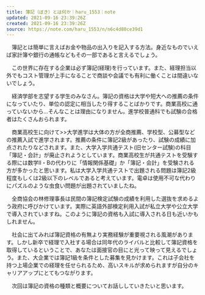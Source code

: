 ```yaml
---
title: 簿記（ぼき）とは何か｜haru_1553｜note
updated: 2021-09-16 23:39:26Z
created: 2021-09-16 23:39:26Z
source: https://note.com/haru_1553/n/n6c4d80ce39d1
---
```


　簿記とは簡単に言えばお金や物品の出入りを記入する方法。身近なものでいえば家計簿や銀行の通帳などもその一部であると言えるでしょう。

　この世界に存在する企業は必ず簿記(経理)を行っています。また、経理担当以外でもコスト管理が上手になることで商談や会議でも有利に働くことは間違いないでしょう。

　経済学部を志望する学生のみなさん。簿記の資格は大学や短大への推薦の条件になっていたり、単位の認定に相当したり得することばかりです。商業高校に通っていないから...そんなことは理由になりません。進学校普通科でも試験の合格者はたくさんおられます。

　商業高校生に向けて>>大学進学は大体の方が全商推薦、学校型、公募型などの推薦入試で進学されます。推薦の条件に簿記2級があったり、試験の成績に加点されたりなどされます。また、大学入学共通テスト(旧センター試験)の科目「簿記・会計」が廃止されようとしています。商業高校生が共通テストを受験する際には数学Ⅱ・Bの代わりに「情報関係基礎」か「簿記・会計」を受験される方が多かったと思います。私は大学入学共通テストで出題される問題は簿記2級程度もしくは2級以下のレベルであると考えています。電卓は使用不可な代わりにパズルのような虫食い問題が出題されていましたね。

　全商協会の林修理事長は民間の簿記検定試験の成績を利用した選抜を求めるよう政府に呼びかけています。実際に英語外部検定利用入試が私立大学や公立大学で導入されていますね。このように簿記の資格も入試に導入される日も近いかもしれません。

　社会に出てみれば簿記資格の有無より実務経験が重要視される風潮があります。しかし新卒で経理で入社する場合は同年代のライバルと比較して簿記資格を取得しているということで、あなたは面接官の目にと光って映って見えるでしょう。また、大企業では簿記1級を条件とした募集を見かけます。これは子会社を持つ上場企業での経理を任せられるため、高いスキルが求められますが自分のキャリアアップにとてもつながります。

　次回は簿記の資格の種類と概要についてお話ししていきたいと思います。